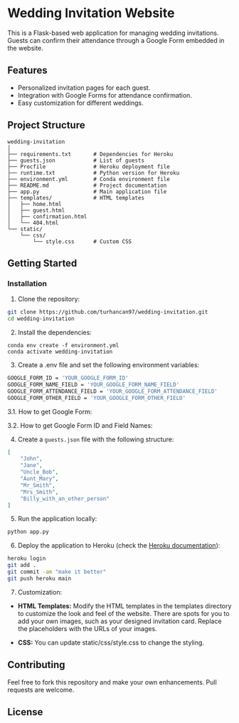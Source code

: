 # Wedding Invitation Website

This is a Flask-based web application for managing wedding invitations. Guests can confirm their attendance through a Google Form embedded in the website.

## Features

- Personalized invitation pages for each guest.
- Integration with Google Forms for attendance confirmation.
- Easy customization for different weddings.

## Project Structure
```
wedding-invitation
│
├── requirements.txt       # Dependencies for Heroku
├── guests.json            # List of guests
├── Procfile               # Heroku deployment file
├── runtime.txt            # Python version for Heroku
├── environment.yml        # Conda environment file
├── README.md              # Project documentation
├── app.py                 # Main application file
├── templates/             # HTML templates
│   ├── home.html
│   ├── guest.html
│   ├── confirmation.html
│   └── 404.html
└── static/
    └── css/
        └── style.css      # Custom CSS
```

## Getting Started

### Installation

1. Clone the repository:

```sh
git clone https://github.com/turhancan97/wedding-invitation.git
cd wedding-invitation
```

2. Install the dependencies:

```
conda env create -f environment.yml
conda activate wedding-invitation
```

3. Create a .env file and set the following environment variables:

```sh
GOOGLE_FORM_ID = 'YOUR_GOOGLE_FORM_ID'
GOOGLE_FORM_NAME_FIELD = 'YOUR_GOOGLE_FORM_NAME_FIELD'
GOOGLE_FORM_ATTENDANCE_FIELD = 'YOUR_GOOGLE_FORM_ATTENDANCE_FIELD'
GOOGLE_FORM_OTHER_FIELD = 'YOUR_GOOGLE_FORM_OTHER_FIELD'
```

3.1. How to get Google Form:

3.2. How to get Google Form ID and Field Names:


4. Create a `guests.json` file with the following structure:

```json
[
    "John",
    "Jane",
    "Uncle_Bob",
    "Aunt_Mary",
    "Mr_Smith",
    "Mrs_Smith",
    "Billy_with_an_other_person"
]
```

5. Run the application locally:

```sh
python app.py
```

6. Deploy the application to Heroku (check the [Heroku documentation](https://devcenter.heroku.com/articles/getting-started-with-python)):

```sh
heroku login
git add .
git commit -am "make it better"
git push heroku main
```

7. Customization:

* **HTML Templates:** Modify the HTML templates in the templates directory to customize the look and feel of the website. There are spots for you to add your own images, such as your designed invitation card. Replace the placeholders with the URLs of your images.

* **CSS:** You can update static/css/style.css to change the styling.

## Contributing

Feel free to fork this repository and make your own enhancements. Pull requests are welcome.

## License